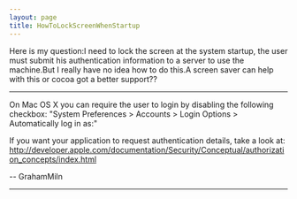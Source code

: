 ```yaml
---
layout: page
title: HowToLockScreenWhenStartup
---
```


Here is my question:I need to lock the screen at the system startup, the user must submit his authentication information to a server to use the machine.But I really have no idea how to do this.A screen saver can help with this or cocoa got a better support??

----

On Mac OS X you can require the user to login by disabling the following checkbox: "System Preferences > Accounts > Login Options > Automatically log in as:"

If you want your application to request authentication details, take a look at: http://developer.apple.com/documentation/Security/Conceptual/authorization_concepts/index.html

-- GrahamMiln

----

